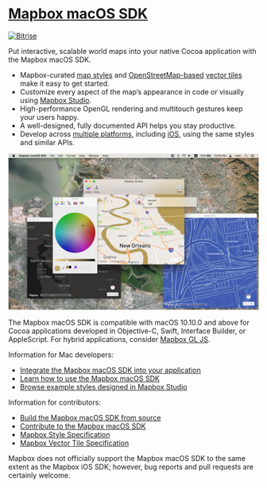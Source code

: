 # [Mapbox macOS SDK](https://mapbox.github.io/mapbox-gl-native/macos/)

[![Bitrise](https://www.bitrise.io/app/155ef7da24b38dcd.svg?token=4KSOw_gd6WxTnvGE2rMttg&branch=master)](https://www.bitrise.io/app/155ef7da24b38dcd)

Put interactive, scalable world maps into your native Cocoa application with the Mapbox macOS SDK.

* Mapbox-curated [map styles](https://www.mapbox.com/maps/) and [OpenStreetMap-based](https://www.mapbox.com/vector-tiles/mapbox-streets-v7/) [vector tiles](https://www.mapbox.com/vector-tiles/) make it easy to get started.
* Customize every aspect of the map’s appearance in code or visually using [Mapbox Studio](https://www.mapbox.com/mapbox-studio/).
* High-performance OpenGL rendering and multitouch gestures keep your users happy.
* A well-designed, fully documented API helps you stay productive.
* Develop across [multiple platforms](../../README.md), including [iOS](../ios/README.md), using the same styles and similar APIs.

![](docs/img/screenshot.jpg)

The Mapbox macOS SDK is compatible with macOS 10.10.0 and above for Cocoa applications developed in Objective-C, Swift, Interface Builder, or AppleScript. For hybrid applications, consider [Mapbox GL JS](https://github.com/mapbox/mapbox-gl-js/).

Information for Mac developers:

* [Integrate the Mapbox macOS SDK into your application](https://mapbox.github.io/mapbox-gl-native/macos/)
* [Learn how to use the Mapbox macOS SDK](https://mapbox.github.io/mapbox-gl-native/macos/)
* [Browse example styles designed in Mapbox Studio](https://www.mapbox.com/gallery/)

Information for contributors:

* [Build the Mapbox macOS SDK from source](INSTALL.md)
* [Contribute to the Mapbox macOS SDK](DEVELOPING.md)
* [Mapbox Style Specification](https://www.mapbox.com/mapbox-gl-style-spec/)
* [Mapbox Vector Tile Specification](https://www.mapbox.com/developers/vector-tiles/)

Mapbox does not officially support the Mapbox macOS SDK to the same extent as the Mapbox iOS SDK; however, bug reports and pull requests are certainly welcome.
